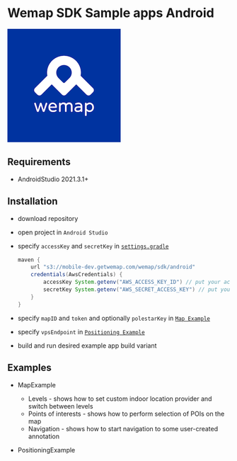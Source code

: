 # Wemap SDK Sample apps Android

![Wemap](icon.png)

## Requirements

* AndroidStudio 2021.3.1+

## Installation

* download repository

* open project in `Android Studio`

* specify `accessKey` and `secretKey` in [`settings.gradle`](settings.gradle)

    ``` gradle
    maven {
        url "s3://mobile-dev.getwemap.com/wemap/sdk/android"
        credentials(AwsCredentials) {
            accessKey System.getenv("AWS_ACCESS_KEY_ID") // put your access key here or export it as an env variable
            secretKey System.getenv("AWS_SECRET_ACCESS_KEY") // put your secret key here or export it as an env variable
        }
    }
    ```

* specify `mapID` and `token` and optionally `polestarKey` in [`Map Example`](map/src/main/java/com/getwemap/example/map/Constants.kt)

* specify `vpsEndpoint` in [`Positioning Example`](positioning/src/main/java/com/getwemap/example/positioning/Constants.kt)

* build and run desired example app build variant

## Examples

* MapExample

  * Levels - shows how to set custom indoor location provider and switch between levels
  * Points of interests - shows how to perform selection of POIs on the map
  * Navigation - shows how to start navigation to some user-created annotation

* PositioningExample
